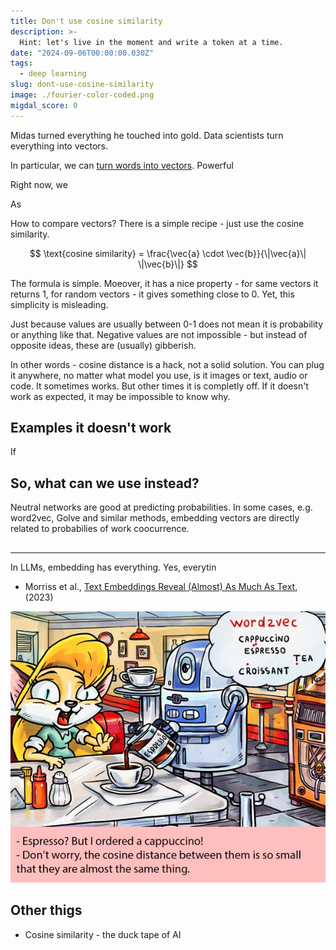 ```yaml
---
title: Don't use cosine similarity
description: >-
  Hint: let's live in the moment and write a token at a time.
date: "2024-09-06T00:00:00.030Z"
tags:
  - deep learning
slug: dont-use-cosine-similarity
image: ./fourier-color-coded.png
migdal_score: 0
---
```


Midas turned everything he touched into gold. Data scientists turn everything into vectors.

In particular, we can [turn words into vectors](https://p.migdal.pl/blog/2017/01/king-man-woman-queen-why). Powerful

Right now, we

As

How to compare vectors? There is a simple recipe - just use the cosine similarity.

$$ \text{cosine similarity} = \frac{\vec{a} \cdot \vec{b}}{\|\vec{a}\| \|\vec{b}\|} $$

The formula is simple. Moeover, it has a nice property - for same vectors it returns 1, for random vectors - it gives something close to 0.
Yet, this simplicity is misleading.

Just because values are usually between 0-1 does not mean it is probability or anything like that.
Negative values are not impossible - but instead of opposite ideas, these are (usually) gibberish.

In other words - cosine distance is a hack, not a solid solution. You can plug it anywhere, no matter what model you use, is it images or text, audio or code. It sometimes works. But other times it is completly off. If it doesn't work as expected, it may be impossible to know why.

## Examples it doesn't work

If

## So, what can we use instead?

Neutral networks are good at predicting probabilities. In some cases, e.g. word2vec, Golve and similar methods, embedding vectors are directly related to probabilies of work coocurrence.

##

---

In LLMs, embedding has everything. Yes, everytin

- Morriss et al., [Text Embeddings Reveal (Almost) As Much As Text](https://arxiv.org/abs/2310.06816), (2023)

![Cartoon by [Dmitry Malkov](https://www.kdnuggets.com/2017/04/cartoon-word2vec-espresso-cappuccino.html)](./cartoon-espresso-word2vec.jpg)

## Other thigs

- Cosine similarity - the duck tape of AI

